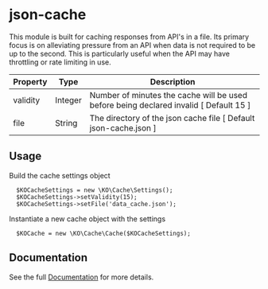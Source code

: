 # json-cache

This module is built for caching responses from API's in a file. Its primary focus is on alleviating pressure from an API when data is not required to be up to the second. This is particularly useful when the API may have throttling or rate limiting in use.

| Property | Type | Description |
| -------- | ---- | ----------- |
| validity | Integer | Number of minutes the cache will be used before being declared invalid [ Default 15 ]|
| file | String | The directory of the json cache file [ Default json-cache.json ]


## Usage

Build the cache settings object
```
  $KOCacheSettings = new \KO\Cache\Settings();
  $KOCacheSettings->setValidity(15);
  $KOCacheSettings->setFile('data_cache.json');
```

Instantiate a new cache object with the settings
```
  $KOCache = new \KO\Cache\Cache($KOCacheSettings);
```

## Documentation

See the full [Documentation](http://ko.karnsonline.com/cache) for more details.